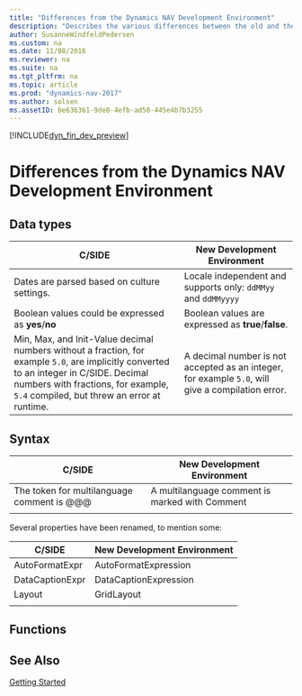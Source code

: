 ```yaml
---
title: "Differences from the Dynamics NAV Development Environment"
description: "Describes the various differences between the old and the new development environment"
author: SusanneWindfeldPedersen
ms.custom: na
ms.date: 11/08/2016
ms.reviewer: na
ms.suite: na
ms.tgt_pltfrm: na
ms.topic: article
ms.prod: "dynamics-nav-2017"
ms.author: solsen
ms.assetID: be636361-9de8-4efb-ad50-445e4b7b3255
---
```


[!INCLUDE[dyn_fin_dev_preview](../dynamics-nav/includes/dyn_fin_dev_preview.md)]

# Differences from the Dynamics NAV Development Environment

## Data types
|C/SIDE|New Development Environment|
|------|---------------------------|
|Dates are parsed based on culture settings.| Locale independent and supports only: ```ddMMyy``` and ```ddMMyyyy```|
|Boolean values could be expressed as **yes**/**no**| Boolean values are expressed as **true**/**false**.|
|Min, Max, and Init-Value decimal numbers without a fraction, for example ```5.0```, are implicitly converted to an integer in C/SIDE. Decimal numbers with fractions, for example, ```5.4``` compiled, but threw an error at runtime.|A decimal number is not accepted as an integer, for example ```5.0```, will give a compilation error.|

## Syntax
|C/SIDE|New Development Environment|
|------|---------------------------|
|The token for multilanguage comment is @@@|A multilanguage comment is marked with Comment|
||<!--Property values are considered syntax elements, thus they should obey the standard AL escaping rules.-->  |

Several properties have been renamed, to mention some:

|C/SIDE|New Development Environment|
|------|---------------------------|
|AutoFormatExpr|AutoFormatExpression|
|DataCaptionExpr|DataCaptionExpression|
|Layout|GridLayout|
|||

## Functions

## See Also
[Getting Started](dyn-fin-get-started.md)
<!--[Technical Reference for Dynamics NAV](technical-reference.md)-->
